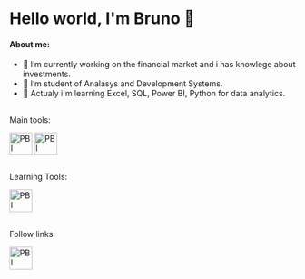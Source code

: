 # Hello world, I'm Bruno 👋

#### About me:

- 🔭 I’m currently working on  the financial market and i has knowlege about investments.
- 🌱 I’m student of Analasys and Development Systems.
- 🌱 Actualy i'm learning Excel, SQL, Power BI, Python for data analytics.

##
Main tools: 

<div> 
  <img align="center" alt="PBI" height="40" width="40" src="https://github.com/bbraga99/Portfolio/blob/main/linguagens/power%20bi.png?raw=true">
  <img align="center" alt="PBI" height="40" width="40" src="https://github.com/bbraga99/Portfolio/blob/main/linguagens/sql.png?raw=true">
</div>

## 
Learning Tools:
<div>
  <img align="center" alt="PBI" height="40" width="40" src="https://github.com/bbraga99/Portfolio/blob/main/linguagens/python.png?raw=true">
</div>

## 
Follow links:
<div>
  <a href="https://www.linkedin.com/in/bruno-braga-cea-7aa766225/">
    <img align="center" alt="PBI" height="40" width="40" src="https://github.com/bbraga99/Portfolio/blob/main/social%20icons/linkedin.png?raw=true">
  </a>
</div>
<!--
**bbraga99/bbraga99** is a ✨ _special_ ✨ repository because its `README.md` (this file) appears on your GitHub profile.

Here are some ideas to get you started:

- 🔭 I’m currently working on ...
- 🌱 I’m currently learning ...
- 👯 I’m looking to collaborate on ...
- 🤔 I’m looking for help with ...
- 💬 Ask me about ...
- 📫 How to reach me: ...
- 😄 Pronouns: ...
- ⚡ Fun fact: ...
-->
